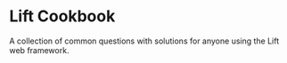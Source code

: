 Lift Cookbook
=============

A collection of common questions with solutions for anyone using the Lift web framework.

